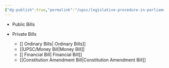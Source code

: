 ```yaml
---
{"dg-publish":true,"permalink":"/upsc/legislative-procedure-in-parliament/","dgHomeLink":true,"dgPassFrontmatter":false}
---
```


- Public Bills 
- Private Bills

	- [[ Ordinary Bills| Ordinary Bills]]
	- [[UPSC/Money Bill|Money Bill]]
	- [[ Financial Bill| Financial Bill]]
	- [[Constitution Amendment Bill|Constitution Amendment Bill]]